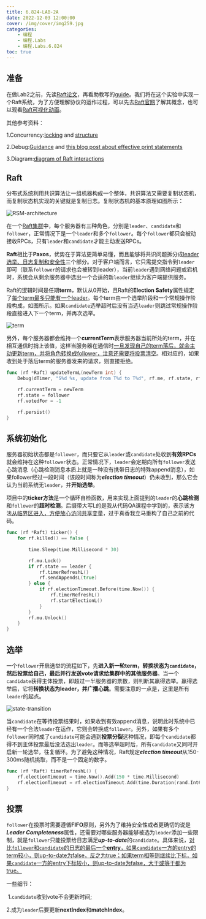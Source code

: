 ```yaml
---
title: 6.824-LAB-2A
date: 2022-12-03 12:00:00
cover: /img/cover/img259.jpg
categories:
    - 编程
    - 编程.Labs
    - 编程.Labs.6.824
toc: true
---
```




## 准备

在做Lab2之前，先读[Raft论文](https://raft.github.io/raft.pdf)，再看助教写的[guide](https://thesquareplanet.com/blog/students-guide-to-raft/)。我们将在这个实验中实现一个Raft系统，为了方便理解协议的运作过程，可以先去[Raft官网](https://raft.github.io)了解其概念，也可以观看[Raft可视化动画](http://thesecretlivesofdata.com/raft/)。

<!--more-->


其他参考资料：

1.Concurrency:[locking](https://pdos.csail.mit.edu/6.824/labs/raft-locking.txt) and [structure](https://pdos.csail.mit.edu/6.824/labs/raft-structure.txt)

2.Debug:[Guidance](https://pdos.csail.mit.edu/6.824/labs/guidance.html) and [this blog post about effective print statements](https://blog.josejg.com/debugging-pretty/)

3.Diagram:[diagram of Raft interactions](https://pdos.csail.mit.edu/6.824/notes/raft_diagram.pdf)



## Raft

分布式系统利用共识算法让一组机器构成一个整体，共识算法又需要复制状态机，而复制状态机实现的关键就是复制日志。复制状态机的基本原理如图所示：

![RSM-architecture](RSM-architecture.png)



在一个<u>Raft集群</u>中，每个服务器有三种角色，分别是`leader`、`candidate`和`follower`，正常情况下是一个`leader`和多个`follower`。每个`follower`都只会被动接收RPCs，只有`leader`和`candidate`才能主动发送RPCs。

**Raft**相比于**Paxos**，优势在于算法更简单易懂，而且能够将共识问题拆分成<u>leader选举、日志复制和安全性</u>三个部分。对于客户端而言，它只需提交指令到`leader`即可（联系`follower`的请求也会被转到leader），当前`leader`遇到网络问题或宕机时，系统会从剩余服务器中选出一个合适的新`leader`继续为客户端提供服务。

Raft的逻辑时间是任期**term**，默认从0开始，且Raft的**Election Safety**属性规定了<u>每个term最多只能有一个leader</u>。每个term由一个选举阶段和一个常规操作阶段构成，如图所示。如果`candidate`选举超时后没有当选`leader`则跳过常规操作阶段直接进入下一个term，并再次选举。

![term](term.png)

另外，每个服务器都会维持一个**currentTerm**表示服务器当前所处的term，并在相互通信时捎上该值，这样当服务器在通信时<u>一旦发现自己的term落后，就会主动更新term，并将角色转换成follower，注意还需要将投票清空</u>。相对应的，如果收到处于落后term的服务器发来的请求，则直接拒绝。

```go
func (rf *Raft) updateTermL(newTerm int) {
	Debug(dTimer, "S%d %s, update from T%d to T%d", rf.me, rf.state, rf.currentTerm, newTerm)

	rf.currentTerm = newTerm
	rf.state = follower
	rf.votedFor = -1

	rf.persist()
}
```



## 系统初始化

服务器初始状态都是`follower`，而只要它从`leader`或`candidate`处收到**有效RPCs**就会维持在这种`follower`状态。正常情况下，`leader`会定期向所有`follower`发送心跳消息（心跳检测消息本质上就是一种没有携带日志的特殊append消息），如果follower经过一段时间（该段时间称为***election timeout***）仍未收到，那么它会认为当前系统无`leader`，并**开始选举**。

项目中的**ticker方法**是一个循环自检函数，用来实现上面提到的`leader`的**心跳检测**和`follower`的**超时检测**。后缀带大写L的是我从代码QA课程中学到的，表示该方法<u>从临界区进入，方便放心访问共享变量</u>，过于真香我立马重构了自己之前的代码。

```go
func (rf *Raft) ticker() {
	for rf.killed() == false {
        
		time.Sleep(time.Millisecond * 30)

		rf.mu.Lock()
		if rf.state == leader {
			rf.timerRefreshL()
			rf.sendAppendsL(true)
		} else {
			if rf.electionTimeout.Before(time.Now()) {
				rf.timerRefreshL()
				rf.startElectionL()
			}
		}
		rf.mu.Unlock()
	}
}
```



## 选举

一个`follower`开启选举的流程如下，先**进入新一轮term，转换状态为`candidate`，然后投票给自己，最后并行发送vote请求给集群中的其他服务器**。当一个`candidate`获得主体投票，即超过一半服务器的票数，则判断其赢得选举。赢得选举后，它将**转换状态为leader，并广播心跳**。需要注意的一点是，这里是所有`leader`的起点。

![state-transition](state-transition.png)

当`candidate`在等待投票结果时，如果收到有效append消息，说明此时系统中已经有一个合法`leader`在运作，它则会转换成`follower`。另外，如果有多个`follower`同时成了`candidate`可能会遇到**投票分裂**这种情况，即每个`candidate`都得不到主体投票最后没法选出`leader`。而等选举超时后，所有`candidate`又同时开启新一轮选举，往复循环。为了避免这种情况，Raft规定***election timeout***从150-300ms随机挑取，而不是一个固定的数字。

```go
func (rf *Raft) timerRefreshL() {
	rf.electionTimeout = time.Now().Add(150 * time.Millisecond)
	rf.electionTimeout = rf.electionTimeout.Add(time.Duration(rand.Int63n(150)) * time.Millisecond)
}
```



## 投票

`follower`在投票时需要遵循**FIFO**原则，另外为了维持安全性或者更确切的说是***Leader Completeness***属性，还需要对哪些服务器能够被选为`leader`添加一些限制，就是`follower`只能投票给日志满足***up-to-date***的`candidate`。具体来说，<u>对比`follower`和`candidate`的日志的最后一个**entry**，如果`candidate`一方的entry的term较小，则up-to-date为false，反之为true；如果term相等则继续比下标，如果`candidate`一方的entry下标较小，则up-to-date为false，大于或等于都为true。</u>



一些细节：

​	1.`candidate`收到vote不会更新时间;

​	2.成为`leader`后要更新**nextIndex**和**matchIndex**。
